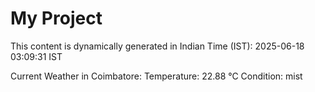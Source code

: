 # My Project

This content is dynamically generated in Indian Time (IST): 2025-06-18 03:09:31 IST


Current Weather in Coimbatore:
Temperature: 22.88 °C
Condition: mist
